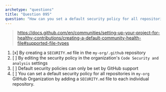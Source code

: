 ```yaml
---
archetype: "questions"
title: "Question 095"
question: "How can you set a default security policy for all repositories in `my-org` GitHub Organization?"
---
```


> https://docs.github.com/en/communities/setting-up-your-project-for-healthy-contributions/creating-a-default-community-health-file#supported-file-types
1. [x] By creating a `SECURITY.md` file in the `my-org/.github` repository
1. [ ] By editing the security policy in the organization's `Code Security and analysis` settings
1. [ ] Default security policies can only be set by GitHub support
1. [ ] You can set a default security policy for all repositories in `my-org` GitHub Organization by adding a `SECURITY.md` file to each individual repository.
